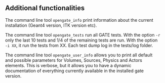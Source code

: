 ## Additional functionalities

The command line tool ```opengate_info``` print information about the current installation (Geant4 version, ITK version etc).

The command line tool ```opengate_tests``` run all GATE tests. With the option ```-r``` only the last 10 tests and 1/4 of the remaining tests are run. With the option ```-i XX```, it run the tests from XX. Each test dump log in the tests/log folder.

The command line tool ```opengate_user_info``` allows you to print all default and possible parameters for Volumes, Sources, Physics and Actors elements. This is verbose, but it allows you to have a dynamic documentation of everything currently available in the installed gate version.
